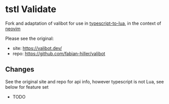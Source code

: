 # tstl Validate

Fork and adaptation of valibot for use in [typescript-to-lua](https://typescripttolua.github.io/), in the context of [neovim](https://neovim.io/)

Please see the original:

- site: https://valibot.dev/
- repo: https://github.com/fabian-hiller/valibot

## Changes

See the original site and repo for api info, however typescript is not Lua, see below for feature set

- TODO
